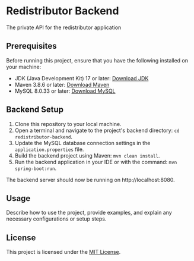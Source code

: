 # Redistributor Backend

The private API for the redistributor application

## Prerequisites

Before running this project, ensure that you have the following installed on your machine:

- JDK (Java Development Kit) 17 or later: [Download JDK](https://www.oracle.com/java/technologies/javase-jdk17-downloads.html)
- Maven 3.8.6 or later: [Download Maven](https://maven.apache.org/download.cgi)
- MySQL 8.0.33 or later: [Download MySQL](https://dev.mysql.com/downloads/installer/)

## Backend Setup

1. Clone this repository to your local machine.
2. Open a terminal and navigate to the project's backend directory: `cd redistributor-backend`.
3. Update the MySQL database connection settings in the `application.properties` file.
4. Build the backend project using Maven: `mvn clean install`.
5. Run the backend application in your IDE or with the command: `mvn spring-boot:run`.

The backend server should now be running on http://localhost:8080.

## Usage

Describe how to use the project, provide examples, and explain any necessary configurations or setup steps.

## License

This project is licensed under the [MIT License](LICENSE).
